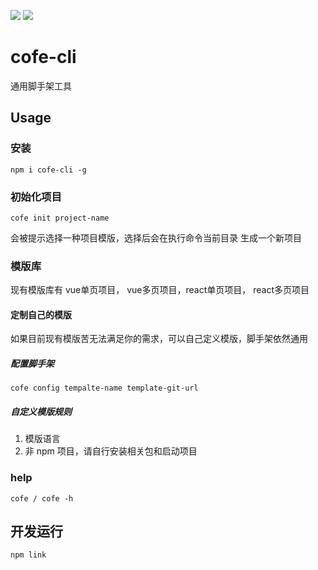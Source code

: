 ![](https://img.shields.io/npm/dt/localeval.svg)
![](https://img.shields.io/npm/l/express.svg?registry_uri=https%3A%2F%2Fregistry.npmjs.com)
# cofe-cli
通用脚手架工具

## Usage

### 安装
``` npm i cofe-cli -g ```

### 初始化项目

``` cofe init project-name ```

会被提示选择一种项目模版，选择后会在执行命令当前目录 生成一个新项目

### 模版库

现有模版库有 vue单页项目， vue多页项目，react单页项目， react多页项目

#### 定制自己的模版

如果目前现有模版苦无法满足你的需求，可以自己定义模版，脚手架依然通用

##### 配置脚手架

``` cofe config tempalte-name template-git-url ```

##### 自定义模版规则

1. 模版语言
2. 非 npm 项目，请自行安装相关包和启动项目

### help

``` cofe / cofe -h ```

## 开发运行

``` npm link ```



